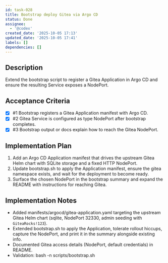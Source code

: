 ```yaml
---
id: task-028
title: Bootstrap deploy Gitea via Argo CD
status: Done
assignee:
  - '@codex'
created_date: '2025-10-05 17:13'
updated_date: '2025-10-05 17:41'
labels: []
dependencies: []
---
```


## Description

<!-- SECTION:DESCRIPTION:BEGIN -->
Extend the bootstrap script to register a Gitea Application in Argo CD and ensure the resulting Service exposes a NodePort.
<!-- SECTION:DESCRIPTION:END -->

## Acceptance Criteria
<!-- AC:BEGIN -->
- [x] #1 Bootstrap registers a Gitea Application manifest with Argo CD.
- [x] #2 Gitea Service is configured as type NodePort after bootstrap completes.
- [x] #3 Bootstrap output or docs explain how to reach the Gitea NodePort.
<!-- AC:END -->

## Implementation Plan

<!-- SECTION:PLAN:BEGIN -->
1. Add an Argo CD Application manifest that drives the upstream Gitea Helm chart with SQLite storage and a fixed HTTP NodePort.
2. Update bootstrap.sh to apply the Application manifest, ensure the gitea namespace exists, and wait for the deployment to become ready.
3. Surface the chosen NodePort in the bootstrap summary and expand the README with instructions for reaching Gitea.
<!-- SECTION:PLAN:END -->

## Implementation Notes

<!-- SECTION:NOTES:BEGIN -->
- Added manifests/argocd/gitea-application.yaml targeting the upstream Gitea Helm chart (sqlite, NodePort 32330, admin seeding with `GiteaRocks!123`).
- Extended bootstrap.sh to apply the Application, tolerate rollout hiccups, capture the NodePort, and print it in the summary alongside existing info.
- Documented Gitea access details (NodePort, default credentials) in README.
- Validation: bash -n scripts/bootstrap.sh
<!-- SECTION:NOTES:END -->
